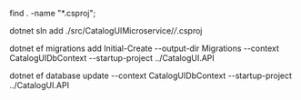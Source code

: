 find . -name "*.csproj";

dotnet sln add ./src/CatalogUIMicroservice/*/*.csproj

dotnet ef migrations add Initial-Create --output-dir Migrations --context CatalogUIDbContext --startup-project ../CatalogUI.API

dotnet ef database update --context CatalogUIDbContext --startup-project ../CatalogUI.API